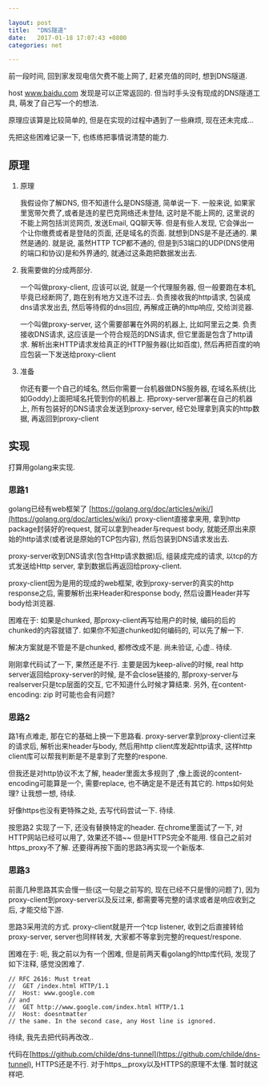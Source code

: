 ```yaml
---

layout: post
title:  "DNS隧道"
date:   2017-01-18 17:07:43 +0800
categories: net

---
```


前一段时间, 回到家发现电信欠费不能上网了, 赶紧充值的同时, 想到DNS隧道.

host www.baidu.com 发现是可以正常返回的. 但当时手头没有现成的DNS隧道工具, 萌发了自己写一个的想法.

原理应该算是比较简单的, 但是在实现的过程中遇到了一些麻烦, 现在还未完成...

先把这些困难记录一下, 也练练把事情说清楚的能力.

<!--more-->

## 原理

1. 原理

    我假设你了解DNS, 但不知道什么是DNS隧道, 简单说一下. 一般来说, 如果家里宽带欠费了,或者是连的星巴克网络还未登陆, 这时是不能上网的, 这里说的不能上网包括浏览网页, 发送Email, QQ聊天等. 但是有些人发现, 它会弹出一个让你缴费或者是登陆的页面, 还是域名的页面. 就想到DNS是不是还通的. 果然是通的. 就是说, 虽然HTTP TCP都不通的, 但是到53端口的UDP(DNS使用的端口和协议)是和外界通的, 就通过这条跑把数据发出去.

2. 我需要做的分成两部分.

    一个叫做proxy-client, 应该可以说, 就是一个代理服务器, 但一般要跑在本机, 毕竟已经断网了, 跑在别有地方又连不过去.. 负责接收我的http请求, 包装成dns请求发出去, 然后等待假的dns回应, 再解成正确的http响应, 交给浏览器.

    一个叫做proxy-server, 这个需要部署在外网的机器上, 比如阿里云之类. 负责接收DNS请求, 这应该是一个符合规范的DNS请求, 但它里面是包含了http请求. 解析出来HTTP请求发给真正的HTTP服务器(比如百度), 然后再把百度的响应包装一下发送给proxy-client

3. 准备

    你还有要一个自己的域名, 然后你需要一台机器做DNS服务器, 在域名系统(比如Goddy)上面把域名托管到你的机器上. 把proxy-server部署在自己的机器上, 所有包装好的DNS请求会发送到proxy-server, 经它处理拿到真实的http数据, 再返回到proxy-client

## 实现

打算用golang来实现.

### 思路1

golang已经有web框架了 [https://golang.org/doc/articles/wiki/](https://golang.org/doc/articles/wiki/)  proxy-client直接拿来用, 拿到http package封装好的request, 就可以拿到header与request body, 就能还原出来原始的http请求(或者说是原始的TCP包内容), 然后包装到DNS请求发出去.

proxy-server收到DNS请求(包含Http请求数据)后, 组装成完成的请求, 以tcp的方式发送给Http server, 拿到数据后再返回给proxy-client.

proxy-client因为是用的现成的web框架, 收到proxy-server的真实的http response之后, 需要解析出来Header和response body, 然后设置Header并写body给浏览器.

困难在于: 如果是chunked, 那proxy-client再写给用户的时候, 编码的后的chunked的内容就错了. 如果你不知道chunked如何编码的, 可以先了解一下.

解决方案就是不管是不是chunked, 都修改成不是. 尚未验证, 心虚.. 待续.

刚刚拿代码试了一下, 果然还是不行. 主要是因为keep-alive的时候, real http server返回给proxy-server的时候, 是不会close链接的, 那proxy-server与realserver只是tcp层面的交互, 它不知道什么时候才算结束.
另外, 在content-encoding: zip 时可能也会有问题?


### 思路2

路1有点难走, 那在它的基础上换一下思路看. proxy-server拿到proxy-client过来的请求后, 解析出来header与body, 然后用http client库发起http请求, 这样http client库可以帮我判断是不是拿到了完整的respone.

但我还是对http协议不太了解, header里面太多规则了 ,像上面说的content-encoding可能算是一个, 需要replace, 也不确定是不是还有其它的. https如何处理? 让我想一想, 待续.

好像https也没有更特殊之处, 去写代码尝试一下. 待续.

按思路2 实现了一下, 还没有替换特定的header. 在chrome里面试了一下, 对HTTP网站已经可以用了, 效果还不错~~ 但是HTTPS完全不能用. 怪自己之前对https_proxy不了解. 还要得再按下面的思路3再实现一个新版本.

### 思路3

前面几种思路其实会慢一些(这一句是之前写的, 现在已经不只是慢的问题了), 因为proxy-client到proxy-server以及反过来, 都需要等完整的请求或者是响应收到之后, 才能交给下游.

思路3采用流的方式. proxy-client就是开一个tcp listener, 收到之后直接转给proxy-server, server也同样转发, 大家都不等拿到完整的request/respone.

困难在于: 呃, 我之前以为有一个困难, 但是前两天看golang的http库代码, 发现了如下注释, 感觉没困难了.

	// RFC 2616: Must treat
	//	GET /index.html HTTP/1.1
	//	Host: www.google.com
	// and
	//	GET http://www.google.com/index.html HTTP/1.1
	//	Host: doesntmatter
	// the same. In the second case, any Host line is ignored.

待续, 我先去把代码再改改..

代码在[https://github.com/childe/dns-tunnel](https://github.com/childe/dns-tunnel), HTTPS还是不行. 对于https__proxy以及HTTPS的原理不太懂. 暂时就这样吧.


